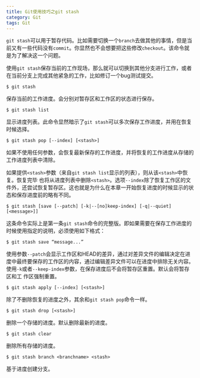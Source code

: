 ```yaml
---
title: Git使用技巧之git stash
category: Git
tags: Git
---
```

`git stash`可以用于暂存代码。比如需要切换一个`branch`去做其他的事情，但是当前又有一些代码没有`commit`。你显然也不会想要把这些修改`checkout`。该命令就是为了解决这一个问题。

使用`git stash`保存当前的工作现场，那么就可以切换到其他分支进行工作，或者在当前分支上完成其他紧急的工作，比如修订一个bug测试提交。
```
$ git stash
```
保存当前的工作进度。会分别对暂存区和工作区的状态进行保存。
```
$ git stash list
```
显示进度列表。此命令显然暗示了`git stash`可以多次保存工作进度，并用在恢复时候选择。
```
$ git stash pop [--index] [<stash>]
```
如果不使用任何参数，会恢复最新保存的工作进度，并将恢复的工作进度从存储的工作进度列表中清除。

如果提供`<stash>`参数（来自`git stash list`显示的列表），则从该`<stash>`中恢复。恢复完毕 也将从进度列表中删除`<stash>`。选项`--index`除了恢复工作区的文件外，还尝试恢复暂存区。这也就是为什么在本章一开始恢复进度的时候显示的状态和保存进度前的略有不同。
```
$ git stash [save [--patch] [-k|--[no]keep-index] [-q|--quiet] [<message>]]
```
这条命令实际上是第一条`git stash`命令的完整版。即如果需要在保存工作进度的时候使用指定的说明，必须使用如下格式：
```
$ git stash save “message...”
```
使用参数`--patch`会显示工作区和HEAD的差异，通过对差异文件的编辑决定在进度中最终要保存的工作区的内容，通过编辑差异文件可以在进度中排除无关内容。使用`-k`或者`--keep-index`参数，在保存进度后不会将暂存区重置。默认会将暂存区和工  作区强制重置。
```
$ git stash apply [--index] [<stash>]
```
除了不删除恢复的进度之外，其余和`git stash pop`命令一样。
```
$ git stash drop [<stash>]
```
删除一个存储的进度。默认删除最新的进度。
```
$ git stash clear
```
删除所有存储的进度。
```
$ git stash branch <branchname> <stash>
```
基于进度创建分支。